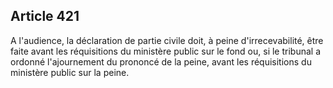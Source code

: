 Article 421
----
A l'audience, la déclaration de partie civile doit, à peine d'irrecevabilité,
être faite avant les réquisitions du ministère public sur le fond ou, si le
tribunal a ordonné l'ajournement du prononcé de la peine, avant les réquisitions
du ministère public sur la peine.

